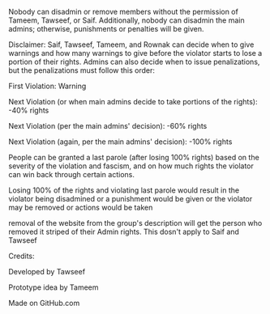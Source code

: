 Nobody can disadmin or remove members without the permission of Tameem, Tawseef, or Saif. Additionally, nobody can disadmin the main admins; otherwise, punishments or penalties will be given.

Disclaimer: Saif, Tawseef, Tameem, and Rownak can decide when to give warnings and how many warnings to give before the violator starts to lose a portion of their rights. Admins can also decide when to issue penalizations, but the penalizations must follow this order:

First Violation: Warning

Next Violation (or when main admins decide to take portions of the rights): -40% rights

Next Violation (per the main admins' decision): -60% rights

Next Violation (again, per the main admins' decision): -100% rights

People can be granted a last parole (after losing 100% rights) based on the severity of the violation and fascism, and on how much rights the violator can win back through certain actions.

Losing 100% of the rights and violating last parole would result in the violator being disadmined or a punishment would be given or the violator may be removed or actions would be taken

removal of the website from the group's description will get the person who removed it striped of their Admin rights. This dosn't apply to Saif and Tawseef

Credits:

Developed by Tawseef 

Prototype idea by Tameem

Made on GitHub.com

